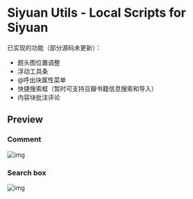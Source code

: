 # Siyuan Utils - Local Scripts for Siyuan

已实现的功能（部分源码未更新）：
- 题头图位置调整
- 浮动工具条
- @呼出块属性菜单
- 快捷搜索框（暂时可支持豆瓣书籍信息搜索和导入）
- 内容块批注评论

## Preview

### Comment

![img](https://raw.githubusercontent.com/langzhou/siyuan-note/main/siyuan-utils/preview/comment-1.png)
### Search box

![img](https://raw.githubusercontent.com/langzhou/siyuan-note/main/siyuan-utils/preview/searchbox-1.png)